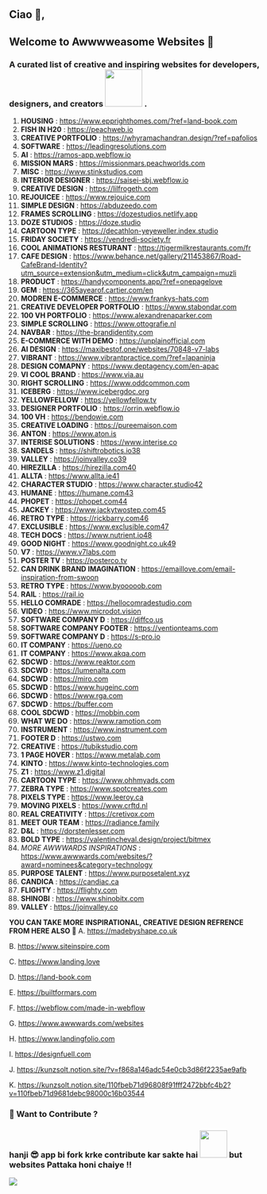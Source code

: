 ## Ciao 👋,

## Welcome to Awwwweasome Websites 🚀
### A curated list of **creative and inspiring websites** for developers, designers, and creators <img src="https://media0.giphy.com/media/v1.Y2lkPTc5MGI3NjExYzZrZ3M0ZXJoeTR1MHY1ZDl2dnZxZHZyaDIxMnFlaDBqYWg1a2duaSZlcD12MV9pbnRlcm5hbF9naWZfYnlfaWQmY3Q9Zw/3bc9YL28QWi3pYzi1p/giphy.gif" width="75"> .


1. **HOUSING** : https://www.epprighthomes.com/?ref=land-book.com
2. **FISH IN H20** : https://peachweb.io
3. **CREATIVE PORTFOLIO** : https://whyramachandran.design/?ref=pafolios
4. **SOFTWARE** : https://leadingresolutions.com
5. **AI** : https://ramos-app.webflow.io
6. **MISSION MARS** : https://missionmars.peachworlds.com
7. **MISC** : https://www.stinkstudios.com
8. **INTERIOR DESIGNER** : https://saisei-sbj.webflow.io
9. **CREATIVE DESIGN** : https://lilfrogeth.com
10. **REJOUICEE** : https://www.rejouice.com
11. **SIMPLE DESIGN** : https://abduzeedo.com
12. **FRAMES SCROLLING** : https://dozestudios.netlify.app
13. **DOZE STUDIOS** : https://doze.studio
14. **CARTOON TYPE** : https://decathlon-yeyeweller.index.studio
15. **FRIDAY SOCIETY** : https://vendredi-society.fr
16. **COOL ANIMATIONS RESTURANT** : https://tigermilkrestaurants.com/fr
17. **CAFE DESIGN** : https://www.behance.net/gallery/211453867/Road-CafeBrand-Identity?utm_source=extension&utm_medium=click&utm_campaign=muzli
18. **PRODUCT** : https://handycomponents.app/?ref=onepagelove
19. **GEM** : https://365ayearof.cartier.com/en
20. **MODREN E-COMMERCE** : https://www.frankys-hats.com
21. **CREATIVE DEVELOPER PORTFOLIO** : https://www.stabondar.com
22. **100 VH PORTFOLIO** : https://www.alexandrenaparker.com
23. **SIMPLE SCROLLING** : https://www.ottografie.nl
24. **NAVBAR** : https://the-brandidentity.com
25. **E-COMMERCE WITH DEMO** : https://unplainofficial.com
26. **AI DESIGN** : https://maxibestof.one/websites/70848-v7-labs
27. **VIBRANT** : https://www.vibrantpractice.com/?ref=lapaninja
28. **DESIGN COMAPNY** : https://www.deptagency.com/en-apac
29. **VI COOL BRAND** : https://www.via.au
30. **RIGHT SCROLLING** : https://www.oddcommon.com
31. **ICEBERG** : https://www.icebergdoc.org
32. **YELLOWFELLOW** : https://yellowfellow.tv
33. **DESIGNER PORTFOLIO** : https://orrin.webflow.io
34. **100 VH** : https://bendowie.com
35. **CREATIVE LOADING** : https://pureemaison.com
36. **ANTON** : https://www.aton.is
37. **INTERISE SOLUTIONS** : https://www.interise.co
38. **SANDELS** : https://shiftrobotics.io38
39. **VALLEY** : https://joinvalley.co39
40. **HIREZILLA** : https://hirezilla.com40
41. **ALLTA** : https://www.allta.ie41
42. **CHARACTER STUDIO** : https://www.character.studio42
43. **HUMANE** : https://humane.com43
44. **PHOPET** : https://phopet.com44
45. **JACKEY** : https://www.jackytwostep.com45
46. **RETRO TYPE** : https://rickbarry.com46
47. **EXCLUSIBLE** : https://www.exclusible.com47
48. **TECH DOCS** : https://www.nutrient.io48
49. **GOOD NIGHT** : https://www.goodnight.co.uk49
50. **V7** : https://www.v7labs.com
51. **POSTER TV** : https://posterco.tv
52. **CAN DRINK BRAND IMAGINATION** : https://emaillove.com/email-inspiration-from-swoon
53. **RETRO TYPE** : https://www.byooooob.com
54. **RAIL** : https://rail.io
55. **HELLO COMRADE** : https://hellocomradestudio.com
56. **VIDEO** : https://www.microdot.vision
57. **SOFTWARE COMPANY D** : https://diffco.us
58. **SOFTWARE COMPANY FOOTER** : https://ventionteams.com
59. **SOFTWARE COMPANY D** : https://s-pro.io
60. **IT COMPANY** : https://ueno.co
61. **IT COMPANY** : https://www.akqa.com
62. **SDCWD** : https://www.reaktor.com
63. **SDCWD** : https://lumenalta.com
64. **SDCWD** : https://miro.com
65. **SDCWD** : https://www.hugeinc.com
66. **SDCWD** : https://www.rga.com
67. **SDCWD** : https://buffer.com
68. **COOL SDCWD** : https://mobbin.com
69. **WHAT WE DO** : https://www.ramotion.com
70. **INSTRUMENT** : https://www.instrument.com
71. **FOOTER D** : https://ustwo.com
72. **CREATIVE** : https://tubikstudio.com
73. **1 PAGE HOVER** : https://www.metalab.com
74. **KINTO** : https://www.kinto-technologies.com
75. **Z1** : https://www.z1.digital
76. **CARTOON TYPE** : https://www.ohhmyads.com
77. **ZEBRA TYPE** : https://www.spotcreates.com
78. **PIXELS TYPE** :  https://www.leeroy.ca
79. **MOVING PIXELS** : https://www.crftd.nl
80. **REAL CREATIVITY** : https://cretivox.com
81. **MEET OUR TEAM** : https://radiance.family
82. **D&L** : https://dorstenlesser.com
83. **BOLD TYPE** : https://valentincheval.design/project/bitmex
85. *MORE AWWWARDS INSPIRATIONS* : https://www.awwwards.com/websites/?award=nominees&category=technology
86. **PURPOSE TALENT** : https://www.purposetalent.xyz
87. **CANDICA** : https://candiac.ca
88. **FLIGHTY** : https://flighty.com
89. **SHINOBI** : https://www.shinobitx.com
90. **VALLEY** : https://joinvalley.co


**YOU CAN TAKE MORE INSPIRATIONAL, CREATIVE DESIGN REFRENCE FROM HERE ALSO 🚀**
A. https://madebyshape.co.uk

B. https://www.siteinspire.com

C. https://www.landing.love

D. https://land-book.com

E. https://builtformars.com

F. https://webflow.com/made-in-webflow

G. https://www.awwwards.com/websites

H. https://www.landingfolio.com

I. https://designfuell.com

J. https://kunzsolt.notion.site/?v=f868a146adc54e0cb3d86f2235ae9afb

K. https://kunzsolt.notion.site/110fbeb71d96808f91fff2472bbfc4b2?v=110fbeb71d9681debc98000c16b03544


### 🎯 Want to Contribute ?  
### hanji 😎 app bi **fork** krke contribute kar sakte hai <img src="https://media2.giphy.com/media/v1.Y2lkPTc5MGI3NjExYWV4YXBsNXVhcTF6MzZzOHllbHA3ZzBoOWZoNndybHgxMWVzdzV5ZyZlcD12MV9pbnRlcm5hbF9naWZfYnlfaWQmY3Q9Zw/dYx3YFq2OiVLIssQH9/giphy.gif" width="55"> but websites Pattaka honi chaiye !!

<p align="left"> <img src="https://komarev.com/ghpvc/?username=atishaytuli07&label=Profile%20views&color=0e75b6&style=flat" /> </p>
